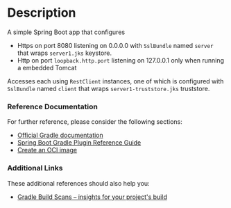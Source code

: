 # Description

A simple Spring Boot app that configures

- Https on port 8080 listening on 0.0.0.0 with `SslBundle` named `server` that wraps `server1.jks` keystore.
- Http on port `loopback.http.port` listening on 127.0.0.1 only when running a embedded Tomcat

Accesses each using `RestClient` instances, one of which is configured with `SslBundle` named `client` that wraps `server1-truststore.jks` truststore.

### Reference Documentation
For further reference, please consider the following sections:

* [Official Gradle documentation](https://docs.gradle.org)
* [Spring Boot Gradle Plugin Reference Guide](https://docs.spring.io/spring-boot/docs/3.2.0/gradle-plugin/reference/html/)
* [Create an OCI image](https://docs.spring.io/spring-boot/docs/3.2.0/gradle-plugin/reference/html/#build-image)

### Additional Links
These additional references should also help you:

* [Gradle Build Scans – insights for your project's build](https://scans.gradle.com#gradle)

